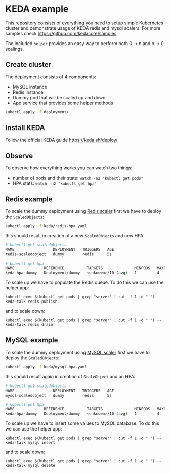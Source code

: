 # KEDA example

This repository consists of everything you need to setup simple Kubernetes 
cluster and demonstrate usage of KEDA redis and mysql scalers. For more
samples check https://github.com/kedacore/samples

The included `helper` provides an easy way to perform both 0 -> n and n -> 0 scalings.  

## Create cluster
The deployment consists of 4 components:
- MySQL instance
- Redis instance
- Dummy pod that will be scaled up and down
- App service that provides some helper methods
```sh
kubectl apply -f deployment/
```

## Install KEDA
Follow the official KEDA guide https://keda.sh/deploy/


## Observe
To observe how everything works you can watch two things:
- number of pods and their state: `watch -n2 "kubectl get pods"`
- HPA stats: `watch -n2 "kubectl get hpa"`


## Redis example
To scale the dummy deployment using 
[Redis scaler](https://keda.sh/scalers/redis-lists/) first we have to
deploy the `ScaledObjects`:
```sh
kubectl apply -f keda/redis-hpa.yaml
```
this should result in creation of a new `ScaledObjects` and new HPA
```sh
# kubectl get scaledobjects
NAME                 DEPLOYMENT   TRIGGERS   AGE
redis-scaledobject   dummy        redis      5s

# kubectl get hpa
NAME             REFERENCE          TARGETS              MINPODS   MAXPODS   REPLICAS   AGE
keda-hpa-dummy   Deployment/dummy   <unknown>/10 (avg)   1         4         0          45s
```

To scale up we have to populate the Redis queue. To do this we can use the helper app:
```shell script
kubectl exec $(kubectl get pods | grep "server" | cut -f 1 -d " ") -- keda-talk redis publish
```
and to scale down:
```shell script
kubectl exec $(kubectl get pods | grep "server" | cut -f 1 -d " ") -- keda-talk redis drain
```

## MySQL example
To scale the dummy deployment using 
[MySQL scaler](https://keda.sh/scalers/mysql/) first we have to
deploy the `ScaledObjects`:
```sh
kubectl apply -f keda/mysql-hpa.yaml
```
this should result again in creation of `ScaleObject` and an HPA:
```sh
# kubectl get scaledobjects
NAME                 DEPLOYMENT   TRIGGERS   AGE
mysql-scaledobject   dummy        redis      5s

# kubectl get hpa
NAME             REFERENCE          TARGETS              MINPODS   MAXPODS   REPLICAS   AGE
keda-hpa-dummy   Deployment/dummy   <unknown>/10 (avg)   1         4         0          45s
```

To scale up we have to insert some values to MySQL database. 
To do this we can use the helper app:
```shell script
kubectl exec $(kubectl get pods | grep "server" | cut -f 1 -d " ") -- keda-talk mysql insert
```
and to scale down:
```shell script
kubectl exec $(kubectl get pods | grep "server" | cut -f 1 -d " ") -- keda-talk mysql delete
```
